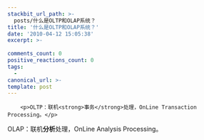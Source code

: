```yaml
---
stackbit_url_path: >-
  posts/什么是OLTP和OLAP系统？
title: '什么是OLTP和OLAP系统？'
date: '2010-04-12 15:05:38'
excerpt: >-
  
comments_count: 0
positive_reactions_count: 0
tags: 
  - 
canonical_url: >-
template: post
---
```


        <p>OLTP：联机<strong>事务</strong>处理，OnLine Transaction Processing。</p>
<p>OLAP：联机<strong>分析</strong>处理，OnLine Analysis Processing。</p>
      